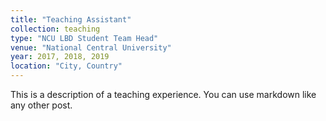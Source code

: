 ```yaml
---
title: "Teaching Assistant"
collection: teaching
type: "NCU LBD Student Team Head"
venue: "National Central University"
year: 2017, 2018, 2019
location: "City, Country"
---
```


This is a description of a teaching experience. You can use markdown like any other post.
